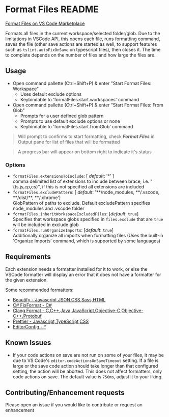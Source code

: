 # Format Files README

[Format Files on VS Code Marketplace](https://marketplace.visualstudio.com/items?itemName=jbockle.jbockle-format-files)

Formats all files in the current workspace/selected folder/glob.  Due to the limitations in VSCode API, this opens each file, runs formatting command, saves the file (other save actions are started as well, to support features such as `tslint.autoFixOnSave` on typescript files), then closes it. The time to complete depends on the number of files and how large the files are.

## Usage

* Open command pallette (Ctrl+Shift+P) & enter "Start Format Files: Workspace"
  * Uses default exclude options
  * Keybindable to 'formatFiles.start.workspaces' command
* Open command pallette (Ctrl+Shift+P) & enter "Start Format Files: From Glob"
  * Prompts for a user defined glob pattern
  * Prompts to use default exclude options or none
  * Keybindable to 'formatFiles.start.fromGlob' command

> Will prompt to confirms to start formatting, check ***Format Files*** in Output pane for list of files that will be formatted

> A progress bar will appear on bottom right to indicate it's status

### Options

* `formatFiles.extensionsToInclude`: [ *default*: '\*' ]<br>comma delimited list of extensions to include between brace, i.e. "{ts,js,cp,cs}", if this is not specified all extensions are included
* `formatFiles.excludePattern`: [ *default*: '\*\*/node_modules, \*\*/.vscode, \*\*/dist/\*\*, \*\*/.chrome']<br>GlobPattern of paths to exclude.  Default excludePattern specifies node_modules and .vscode folder
* `formatFiles.inheritWorkspaceExcludedFiles`: [*default*: `true`]<br>Specifies that workspace globs specified in `files.exclude` that are `true` will be included in exclude glob
* `formatFiles.runOrganizeImports`: [*default*: `true`]<br>Additionally organize all imports when formatting files (Uses the built-in 'Organize Imports' command, which is supported by some languages)

## Requirements

Each extension needs a formatter installed for it to work, or else the VSCode formatter will display an error that it does not have a formatter for the given extension.

Some recommended formatters:
* [Beautify - Javascript,JSON,CSS,Sass,HTML](https://marketplace.visualstudio.com/items?itemName=HookyQR.beautify)
* [C# FixFormat - C#](https://marketplace.visualstudio.com/items?itemName=Leopotam.csharpfixformat)
* [Clang Format - C,C++,Java,JavaScript,Objective-C,Objective-C++,Protobuf](https://marketplace.visualstudio.com/items?itemName=xaver.clang-format)
* [Prettier - Javascript,TypeScript,CSS](https://marketplace.visualstudio.com/items?itemName=esbenp.prettier-vscode)
* [EditorConfig - *\**](https://marketplace.visualstudio.com/items?itemName=EditorConfig.EditorConfig)

## Known Issues

* If your code actions on save are not run on some of your files, it may be due to VS Code's `editor.codeActionsOnSaveTimeout` setting. If a file is large or the save code action should take longer than that configured setting, the action will be aborted. This does not affect formatters, only code actions on save. The default value is `750ms`, adjust it to your liking.

## Contributing/Enhancement requests

Please open an issue if you would like to contribute or request an enhancement

